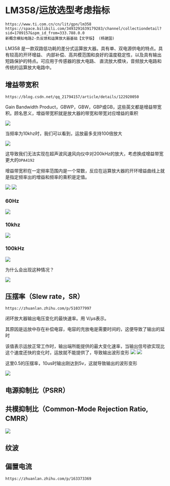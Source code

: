 # LM358/运放选型考虑指标

    https://www.ti.com.cn/cn/lit/gpn/lm358
    https://space.bilibili.com/3493291639179283/channel/collectiondetail?sid=1709157&spm_id_from=333.788.0.0
    新概念模拟电路2-负反馈和运算放大器基础【文字版】 (杨建国)
LM358 是一款双路低功耗的差分式运算放大器。具有单、双电源供电的特点。具有较高的开环增益、
内部补偿、高共模范围和良好的温度稳定性，以及具有输出短路保护的特点。可应用于传感器的放大电路、
直流放大模块，音频放大电路和传统的运算放大电路中。

## 增益带宽积
    https://blog.csdn.net/qq_21794157/article/details/122920050
Gain Bandwidth Product，GBWP，GBW，GBP或GB，这些英文都是增益带宽积。顾名思义，增益带宽积就是放大器的带宽和带宽对应增益的乘积

![](/picture/img_6.png)

当频率为10khz时，我们可以看到，运放最多支持100倍放大

![](/picture/img_7.png)

这导致我们无法实现在超声波风速风向仪中对200kHz的放大，考虑换成增益带宽更大的`OPA4192`

增益带宽积在一定频率范围内是一个常数，反应在运算放大器的开环增益曲线上就是指定频率出的增益和频率的乘积是定值。

![](/picture/img_11.png)
![](/picture/img_8.png)
### 60Hz
![](/picture/img_12.png)
### 10khz
![](/picture/img_13.png)
### 100kHz
![](/picture/img_14.png)

为什么会出现这种情况？

![](/picture/img_15.png)

## 压摆率（Slew rate，SR）
    https://zhuanlan.zhihu.com/p/510377997
闭环放大器输出电压变化的最快速率。用 V/μs表示。

其原因是运放中存在补偿电容，电容的充放电是需要时间的，这便导致了输出的延时

该值表示运放正常工作时，输出端所能提供的最大变化速率，当输出信号欲实现比这个速度还快的变化时，运放就不能提供了，导致输出波形变形
![](/picture/img_9.png)
![](/picture/img_16.png)

这里0.5的压摆率，10us时输出刚达到5v，这就导致输出的波形变形

![](/picture/img_10.png)

## 电源抑制比（PSRR）

## 共模抑制比（Common-Mode Rejection Ratio, CMRR）
![](/picture/img_17.png)

## 纹波

## 偏置电流
    https://zhuanlan.zhihu.com/p/163373369

